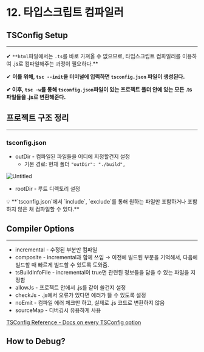 # 12. 타입스크립트 컴파일러

## TSConfig Setup

---

✔︎ `**html`파일에서는 `.ts`를 바로 가져올 수 없으므로, 타입스크립트 컴파일러를 이용하여 .js로 컴파일해주는 과정이 필요하다.**

✔︎ **이를 위해, `tsc --init`을 터미널에 입력하면 `tsconfig.json` 파일이 생성된다.**

**✔︎ 이후, `tsc -w`를 통해 `tsconfig.json`파일이 있는 프로젝트 폴더 안에 있는 모든 .ts 파일들을 .js로 변환해준다.** 

## 프로젝트 구조 정리

---

### tsconfig.json

- outDir - 컴파일된 파일들을 어디에 지정할건지 설정
    - 기본 경로: 현재 폴더
    `"outDir": "./build",`

![Untitled](https://s3-us-west-2.amazonaws.com/secure.notion-static.com/ab0ac63d-e103-4378-8013-2d7cd5c9bab6/Untitled.png)

- rootDir - 루트 디렉토리 설정

<aside>
💡 **`tsconfig.json`에서 `include`, `exclude`를 통해 원하는 파일만 포함하거나 포함하지 않은 채 컴파일할 수 있다.**

</aside>

## Compiler Options

---

- incremental - 수정된 부분만 컴파일
- composite - incremental과 함께 쓰임 → 이전에 빌드된 부분을 기억해서, 다음에 빌드할 때 빠르게 빌드할 수 있도록 도와줌.
- tsBuildInfoFile - incremental이 true면 관련된 정보들을 담을 수 있는 파일을 지정함
- allowJs - 프로젝트 안에서 .js를 같이 쓸건지 설정
- checkJs - .js에서 오류가 있다면 에러가 뜰 수 있도록 설정
- noEmit - 컴파일 에러 체크만 하고, 실제로 .js 코드로 변환하지 않음
- sourceMap - 디버깅시 유용하게 사용

[TSConfig Reference - Docs on every TSConfig option](https://www.typescriptlang.org/tsconfig)

## How to Debug?